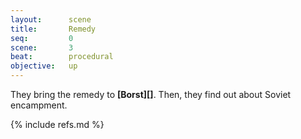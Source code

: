 ```yaml
---
layout:      scene
title:       Remedy
seq:         0
scene:       3
beat:        procedural
objective:   up
---
```



They bring the remedy to **[Borst][]**.
Then, they find out about Soviet encampment.


{% include refs.md %}
